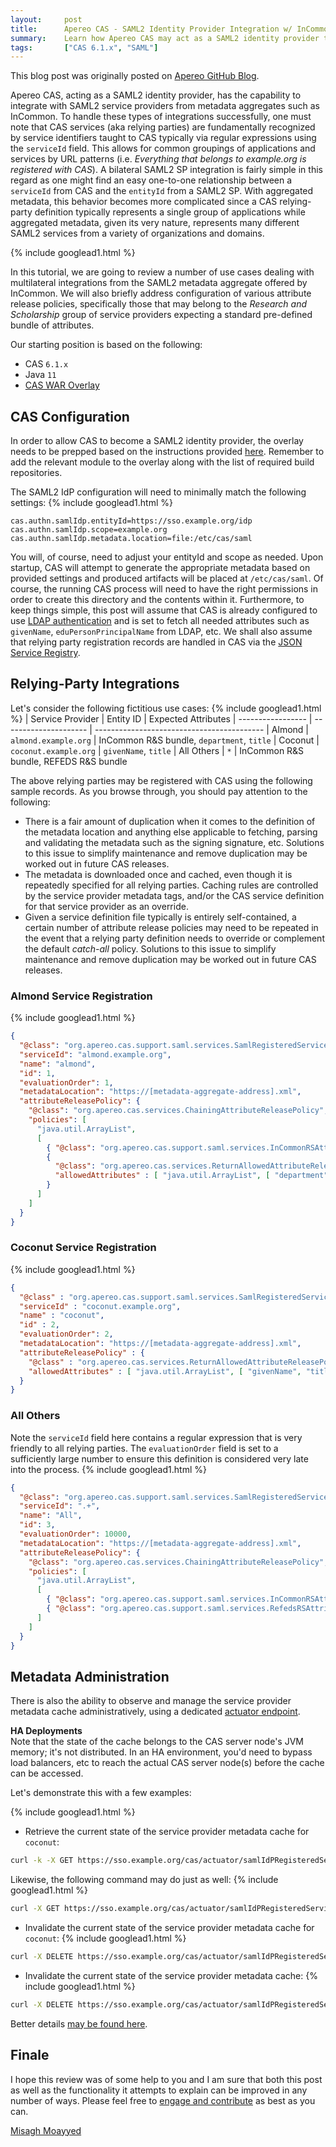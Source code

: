```yaml
---
layout:     post
title:      Apereo CAS - SAML2 Identity Provider Integration w/ InCommon
summary:    Learn how Apereo CAS may act as a SAML2 identity provider to integrate with service providers from metadata aggregates such as InCommon with various attribute release policies for research and scholarship, etc.
tags:       ["CAS 6.1.x", "SAML"]
---
```


<div class="alert alert-success"><i class="far fa-lightbulb"></i> This blog post was originally posted on <a href="https://github.com/apereo/apereo.github.io">Apereo GitHub Blog</a>.</div>

Apereo CAS, acting as a SAML2 identity provider, has the capability to integrate with SAML2 service providers from metadata aggregates such as InCommon. To handle these types of integrations successfully, one must note that CAS services (aka relying parties) are fundamentally recognized by service identifiers taught to CAS typically via regular expressions using the `serviceId` field. This allows for common groupings of applications and services by URL patterns (i.e. *Everything that belongs to example.org is registered with CAS*). A bilateral SAML2 SP integration is fairly simple in this regard as one might find an easy one-to-one relationship between a `serviceId` from CAS and the `entityId` from a SAML2 SP. With aggregated metadata, this behavior becomes more complicated since a CAS relying-party definition typically represents a single group of applications while aggregated metadata, given its very nature, represents many different SAML2 services from a variety of organizations and domains.

{% include googlead1.html  %}

In this tutorial, we are going to review a number of use cases dealing with multilateral integrations from the SAML2 metadata aggregate offered by InCommon. We will also briefly address configuration of various attribute release policies, specifically those that may belong to the *Research and Scholarship* group of service providers expecting a standard pre-defined bundle of attributes.

Our starting position is based on the following:

- CAS `6.1.x`
- Java `11`
- [CAS WAR Overlay](https://github.com/apereo/cas-overlay-template)

## CAS Configuration

In order to allow CAS to become a SAML2 identity provider, the overlay needs to be prepped based on the instructions provided [here](https://apereo.github.io/cas/6.1.x/installation/Configuring-SAML2-Authentication.html). Remember to add the relevant module to the overlay along with the list of required build repositories.

The SAML2 IdP configuration will need to minimally match the following settings:
{% include googlead1.html  %}
```properties
cas.authn.samlIdp.entityId=https://sso.example.org/idp
cas.authn.samlIdp.scope=example.org
cas.authn.samlIdp.metadata.location=file:/etc/cas/saml
```

You will, of course, need to adjust your entityId and scope as needed. Upon startup, CAS will attempt to generate the appropriate metadata based on provided settings and produced artifacts will be placed at `/etc/cas/saml`. Of course, the running CAS process will need to have the right permissions in order to create this directory and the contents within it. Furthermore, to keep things simple, this post will assume that CAS is already configured to use [LDAP authentication](https://apereo.github.io/cas/6.1.x/installation/LDAP-Authentication.html) and is set to fetch all needed attributes such as `givenName`, `eduPersonPrincipalName` from LDAP, etc. We shall also assume that relying party registration records are handled in CAS via the [JSON Service Registry](https://apereo.github.io/cas/6.1.x/services/JSON-Service-Management.html).

## Relying-Party Integrations

Let's consider the following fictitious use cases:
{% include googlead1.html  %}
| Service Provider  | Entity ID             | Expected Attributes
| ----------------- | --------------------- | ------------------------------------------
| Almond            | `almond.example.org`  | InCommon R&S bundle, `department`, `title`
| Coconut           | `coconut.example.org` | `givenName`, `title`
| All Others        | `*`                   | InCommon R&S bundle, REFEDS R&S bundle

The above relying parties may be registered with CAS using the following sample records. As you browse through, you should pay attention to the following:

- There is a fair amount of duplication when it comes to the definition of the metadata location and anything else applicable to fetching, parsing and validating the metadata such as the signing signature, etc. Solutions to this issue to simplify maintenance and remove duplication may be worked out in future CAS releases.
- The metadata is downloaded once and cached, even though it is repeatedly specified for all relying parties. Caching rules are controlled by the service provider metadata tags, and/or the CAS service definition for that service provider as an override.
- Given a service definition file typically is entirely self-contained, a certain number of attribute release policies may need to be repeated in the event that a relying party definition needs to override or complement the default *catch-all* policy. Solutions to this issue to simplify maintenance and remove duplication may be worked out in future CAS releases.

### Almond Service Registration
{% include googlead1.html  %}
```json
{
  "@class": "org.apereo.cas.support.saml.services.SamlRegisteredService",
  "serviceId": "almond.example.org",
  "name": "almond",
  "id": 1,
  "evaluationOrder": 1,
  "metadataLocation": "https://[metadata-aggregate-address].xml",
  "attributeReleasePolicy": {
    "@class": "org.apereo.cas.services.ChainingAttributeReleasePolicy",
    "policies": [
      "java.util.ArrayList",
      [
        { "@class": "org.apereo.cas.support.saml.services.InCommonRSAttributeReleasePolicy" },
        {
          "@class": "org.apereo.cas.services.ReturnAllowedAttributeReleasePolicy",
          "allowedAttributes" : [ "java.util.ArrayList", [ "department", "title" ] ]
        }
      ]
    ]
  }
}
```

### Coconut Service Registration
{% include googlead1.html  %}
```json
{
  "@class" : "org.apereo.cas.support.saml.services.SamlRegisteredService",
  "serviceId" : "coconut.example.org",
  "name" : "coconut",
  "id" : 2,
  "evaluationOrder": 2,
  "metadataLocation": "https://[metadata-aggregate-address].xml",
  "attributeReleasePolicy" : {
    "@class" : "org.apereo.cas.services.ReturnAllowedAttributeReleasePolicy",
    "allowedAttributes" : [ "java.util.ArrayList", [ "givenName", "title" ] ]
  }
}
```

### All Others

Note the `serviceId` field here contains a regular expression that is very friendly to all relying parties. The `evaluationOrder` field is set to a sufficiently large number to ensure this definition is considered very late into the process.
{% include googlead1.html  %}
```json
{
  "@class": "org.apereo.cas.support.saml.services.SamlRegisteredService",
  "serviceId": ".+",
  "name": "All",
  "id": 3,
  "evaluationOrder": 10000,
  "metadataLocation": "https://[metadata-aggregate-address].xml",
  "attributeReleasePolicy": {
    "@class": "org.apereo.cas.services.ChainingAttributeReleasePolicy",
    "policies": [
      "java.util.ArrayList",
      [
        { "@class": "org.apereo.cas.support.saml.services.InCommonRSAttributeReleasePolicy" },
        { "@class": "org.apereo.cas.support.saml.services.RefedsRSAttributeReleasePolicy" }
      ]
    ]
  }
}
```

## Metadata Administration

There is also the ability to observe and manage the service provider metadata cache administratively, using a dedicated [actuator endpoint](/2018/11/06/cas6-admin-endpoints-security/). 

<div class="alert alert-success">
  <strong>HA Deployments</strong><br/>Note that the state of the cache belongs to the CAS server node's JVM memory; it's not distributed. In an HA environment, you'd need to bypass load balancers, etc to reach the actual CAS server node(s) before the cache can be accessed.
</div>

Let's demonstrate this with a few examples:

{% include googlead1.html  %}

- Retrieve the current state of the service provider metadata cache for `coconut`:

```bash
curl -k -X GET https://sso.example.org/cas/actuator/samlIdPRegisteredServiceMetadataCache?serviceId=All'&'entityId=coconut.example.org
```

Likewise, the following command may do just as well:
{% include googlead1.html  %}
```bash
curl -X GET https://sso.example.org/cas/actuator/samlIdPRegisteredServiceMetadataCache?serviceId=coconut
```

- Invalidate the current state of the service provider metadata cache for `coconut`:
{% include googlead1.html  %}
```bash
curl -X DELETE https://sso.example.org/cas/actuator/samlIdPRegisteredServiceMetadataCache?serviceId=coconut
```

- Invalidate the current state of the service provider metadata cache:
{% include googlead1.html  %}
```bash
curl -X DELETE https://sso.example.org/cas/actuator/samlIdPRegisteredServiceMetadataCache
```

Better details [may be found here](https://apereo.github.io/cas/6.1.x/installation/Configuring-SAML2-DynamicMetadata.html#administrative-endpoints).

## Finale

I hope this review was of some help to you and I am sure that both this post as well as the functionality it attempts to explain can be improved in any number of ways. Please feel free to [engage and contribute](https://apereo.github.io/cas/developer/Contributor-Guidelines.html) as best as you can.

[Misagh Moayyed](https://fawnoos.com)
